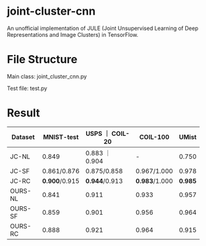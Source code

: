 # joint-cluster-cnn

An unofficial implementation of JULE (Joint Unsupervised Learning of Deep Representations and Image Clusters) in TensorFlow.

# File Structure
Main class:
	joint_cluster_cnn.py

Test file:
	test.py

# Result
|Dataset | MNIST-test | USPS ｜ COIL-20 | COIL-100 | UMist | 
|---|---|---|---|---|
|JC-NL | 0.849 | 0.883 ｜ 0.904 | - | 0.750 |
|JC-SF | 0.861/0.876 | 0.875/0.858 | 0.967/1.000 | 0.978 | 0.840/0.880 | 
|JC-RC | **0.900**/0.915 | **0.944**/0.913 | **0.983**/1.000 | **0.985** | 0.849/0.877 | 
|OURS-NL | 0.841 | 0.911 | 0.933 | 0.957 | 0.767 | 
|OURS-SF | 0.859 | 0.901 | 0.956 | 0.964 | **0.945** | 
|OURS-RC | 0.888 | 0.921 | 0.964 | 0.915 | 0.941 |
